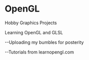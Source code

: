 # OpenGL
Hobby Graphics Projects


Learning OpenGL and GLSL

  --Uploading my bumbles for posterity
  
  --Tutorials from learnopengl.com
